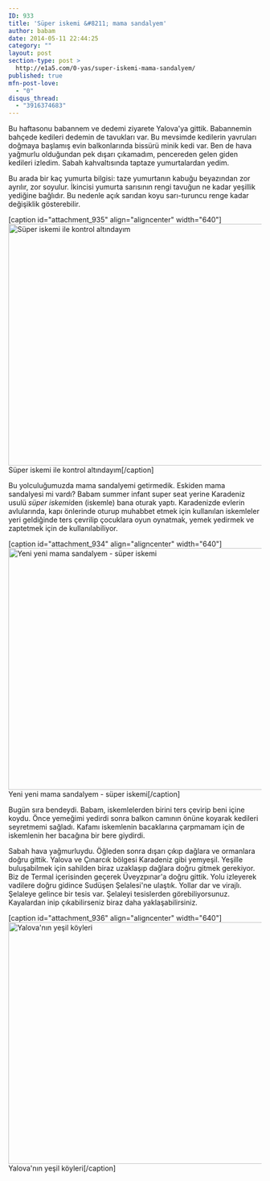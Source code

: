 ```yaml
---
ID: 933
title: 'Süper iskemi &#8211; mama sandalyem'
author: babam
date: 2014-05-11 22:44:25
category: ""
layout: post
section-type: post >
  http://e1a5.com/0-yas/super-iskemi-mama-sandalyem/
published: true
mfn-post-love:
  - "0"
disqus_thread:
  - "3916374683"
---
```

Bu haftasonu babannem ve dedemi ziyarete Yalova'ya gittik. Babannemin bahçede kedileri dedemin de tavukları var. Bu mevsimde kedilerin yavruları doğmaya başlamış evin balkonlarında bissürü minik kedi var. Ben de hava yağmurlu olduğundan pek dışarı çıkamadım, pencereden gelen giden kedileri izledim. Sabah kahvaltısında taptaze yumurtalardan yedim.

Bu arada bir kaç yumurta bilgisi: taze yumurtanın kabuğu beyazından zor ayrılır, zor soyulur. İkincisi yumurta sarısının rengi tavuğun ne kadar yeşillik yediğine bağlıdır. Bu nedenle açık sarıdan koyu sarı-turuncu renge kadar değişiklik gösterebilir.

[caption id="attachment_935" align="aligncenter" width="640"]<a href="http://e1a5.com/wp-content/uploads/2014/05/super_iskemi_kedi.jpg"><img class="wp-image-935 size-full" src="http://e1a5.com/wp-content/uploads/2014/05/super_iskemi_kedi.jpg" alt="Süper iskemi ile kontrol altındayım" width="640" height="480" /></a> Süper iskemi ile kontrol altındayım[/caption]

Bu yolculuğumuzda mama sandalyemi getirmedik. Eskiden mama sandalyesi mi vardı? Babam summer infant super seat yerine Karadeniz usulü <em>süper iskemi</em>den (iskemle) bana oturak yaptı. Karadenizde evlerin avlularında, kapı önlerinde oturup muhabbet etmek için kullanılan iskemleler yeri geldiğinde ters çevrilip çocuklara oyun oynatmak, yemek yedirmek ve zaptetmek için de kullanılabiliyor.

[caption id="attachment_934" align="aligncenter" width="640"]<a href="http://e1a5.com/wp-content/uploads/2014/05/super_iskemi.jpg"><img class="wp-image-934 size-full" src="http://e1a5.com/wp-content/uploads/2014/05/super_iskemi.jpg" alt="Yeni yeni mama sandalyem - süper iskemi" width="640" height="480" /></a> Yeni yeni mama sandalyem - süper iskemi[/caption]

Bugün sıra bendeydi. Babam, iskemlelerden birini ters çevirip beni içine koydu. Önce yemeğimi yedirdi sonra balkon camının önüne koyarak kedileri seyretmemi sağladı. Kafamı iskemlenin bacaklarına çarpmamam için de iskemlenin her bacağına bir bere giydirdi.

Sabah hava yağmurluydu. Öğleden sonra dışarı çıkıp dağlara ve ormanlara doğru gittik. Yalova ve Çınarcık bölgesi Karadeniz gibi yemyeşil. Yeşille buluşabilmek için sahilden biraz uzaklaşıp dağlara doğru gitmek gerekiyor. Biz de Termal içerisinden geçerek Üveyzpınar'a doğru gittik. Yolu izleyerek vadilere doğru gidince Sudüşen Şelalesi'ne ulaştık. Yollar dar ve virajlı. Şelaleye gelince bir tesis var. Şelaleyi tesislerden görebiliyorsunuz. Kayalardan inip çıkabilirseniz biraz daha yaklaşabilirsiniz.

[caption id="attachment_936" align="aligncenter" width="640"]<a href="http://e1a5.com/wp-content/uploads/2014/05/yalova_koyleri.jpg"><img class="wp-image-936 size-full" src="http://e1a5.com/wp-content/uploads/2014/05/yalova_koyleri.jpg" alt="Yalova'nın yeşil köyleri" width="640" height="480" /></a> Yalova'nın yeşil köyleri[/caption]
